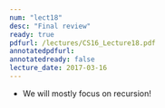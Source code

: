```yaml
---
num: "lect18"
desc: "Final review"
ready: true
pdfurl: /lectures/CS16_Lecture18.pdf
annotatedpdfurl: 
annotatedready: false
lecture_date: 2017-03-16 
---
```


* We will mostly focus on recursion!